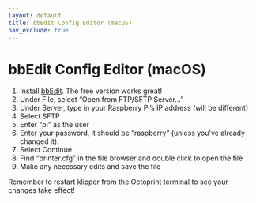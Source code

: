 ```yaml
---
layout: default
title: bbEdit Config Editor (macOS)
nav_exclude: true
---
```


# bbEdit Config Editor (macOS)

1. Install [bbEdit](https://www.barebones.com/products/bbedit/). The free version works great!
2. Under File, select “Open from FTP/SFTP Server…”
3. Under Server, type in your Raspberry Pi’s IP address (will be different)
4. Select SFTP
5. Enter “pi” as the user
6. Enter your password, it should be “raspberry” (unless you've already changed it).
7. Select Continue
8. Find “printer.cfg” in the file browser and double click to open the file
9. Make any necessary edits and save the file

Remember to restart klipper from the Octoprint terminal to see your changes take effect!
